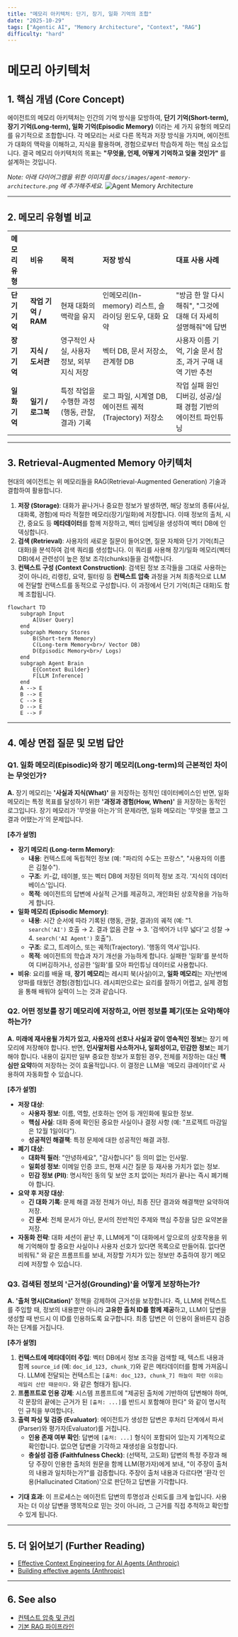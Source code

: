```yaml
---
title: "메모리 아키텍처: 단기, 장기, 일화 기억의 조합"
date: "2025-10-29"
tags: ["Agentic AI", "Memory Architecture", "Context", "RAG"]
difficulty: "hard"
---
```


# 메모리 아키텍처

## 1. 핵심 개념 (Core Concept)

에이전트의 메모리 아키텍처는 인간의 기억 방식을 모방하여, **단기 기억(Short-term), 장기 기억(Long-term), 일화 기억(Episodic Memory)** 이라는 세 가지 유형의 메모리를 유기적으로 조합합니다. 각 메모리는 서로 다른 목적과 저장 방식을 가지며, 에이전트가 대화의 맥락을 이해하고, 지식을 활용하며, 경험으로부터 학습하게 하는 핵심 요소입니다. 결국 메모리 아키텍처의 목표는 **"무엇을, 언제, 어떻게 기억하고 잊을 것인가"** 를 설계하는 것입니다.

*Note: 아래 다이어그램을 위한 이미지를 `docs/images/agent-memory-architecture.png` 에 추가해주세요.*
![Agent Memory Architecture](../../images/agent-memory-architecture.png)

---

## 2. 메모리 유형별 비교

| 메모리 유형 | 비유 | 목적 | 저장 방식 | 대표 사용 사례 |
| :--- | :--- | :--- | :--- | :--- |
| **단기 기억** | **작업 기억 / RAM** | 현재 대화의 맥락을 유지 | 인메모리(In-memory) 리스트, 슬라이딩 윈도우, 대화 요약 | "방금 한 말 다시 해줘", "그것에 대해 더 자세히 설명해줘"에 답변 |
| **장기 기억** | **지식 / 도서관** | 영구적인 사실, 사용자 정보, 외부 지식 저장 | 벡터 DB, 문서 저장소, 관계형 DB | 사용자 이름 기억, 기술 문서 참조, 과거 구매 내역 기반 추천 |
| **일화 기억** | **일기 / 로그북** | 특정 작업을 수행한 과정(행동, 관찰, 결과) 기록 | 로그 파일, 시계열 DB, 에이전트 궤적(Trajectory) 저장소 | 작업 실패 원인 디버깅, 성공/실패 경험 기반의 에이전트 파인튜닝 |

---

## 3. Retrieval-Augmented Memory 아키텍처

현대의 에이전트는 위 메모리들을 RAG(Retrieval-Augmented Generation) 기술과 결합하여 활용합니다.

1.  **저장 (Storage)**: 대화가 끝나거나 중요한 정보가 발생하면, 해당 정보의 종류(사실, 대화록, 경험)에 따라 적절한 메모리(장기/일화)에 저장합니다. 이때 정보의 출처, 시간, 중요도 등 **메타데이터**를 함께 저장하고, 벡터 임베딩을 생성하여 벡터 DB에 인덱싱합니다.
2.  **검색 (Retrieval)**: 사용자의 새로운 질문이 들어오면, 질문 자체와 단기 기억(최근 대화)을 분석하여 검색 쿼리를 생성합니다. 이 쿼리를 사용해 장기/일화 메모리(벡터 DB)에서 관련성이 높은 정보 조각(chunks)들을 검색합니다.
3.  **컨텍스트 구성 (Context Construction)**: 검색된 정보 조각들을 그대로 사용하는 것이 아니라, 리랭킹, 요약, 필터링 등 **컨텍스트 압축** 과정을 거쳐 최종적으로 LLM에 전달할 컨텍스트를 동적으로 구성합니다. 이 과정에서 단기 기억(최근 대화)도 함께 조합됩니다.

```mermaid
flowchart TD
    subgraph Input
        A[User Query]
    end
    subgraph Memory Stores
        B(Short-term Memory)
        C(Long-term Memory<br>/ Vector DB)
        D(Episodic Memory<br>/ Logs)
    end
    subgraph Agent Brain
        E{Context Builder}
        F[LLM Inference]
    end
    A --> E
    B --> E
    C --> E
    D --> E
    E --> F
```

---

## 4. 예상 면접 질문 및 모범 답안

### Q1. 일화 메모리(Episodic)와 장기 메모리(Long-term)의 근본적인 차이는 무엇인가?

**A.** 장기 메모리는 **'사실과 지식(What)'** 을 저장하는 정적인 데이터베이스인 반면, 일화 메모리는 특정 목표를 달성하기 위한 **'과정과 경험(How, When)'** 을 저장하는 동적인 로그입니다. 장기 메모리가 '무엇을 아는가'의 문제라면, 일화 메모리는 '무엇을 했고 그 결과 어땠는가'의 문제입니다.

**[추가 설명]**
- **장기 메모리 (Long-term Memory)**:
  - **내용**: 컨텍스트에 독립적인 정보 (예: "파리의 수도는 프랑스", "사용자의 이름은 김철수").
  - **구조**: 키-값, 테이블, 또는 벡터 DB에 저장된 의미적 정보 조각. '지식의 데이터베이스'입니다.
  - **목적**: 에이전트의 답변에 사실적 근거를 제공하고, 개인화된 상호작용을 가능하게 합니다.
- **일화 메모리 (Episodic Memory)**:
  - **내용**: 시간 순서에 따라 기록된 (행동, 관찰, 결과)의 궤적 (예: "1. `search('AI')` 호출 → 2. 결과 없음 관찰 → 3. '검색어가 너무 넓다'고 성찰 → 4. `search('AI Agent')` 호출").
  - **구조**: 로그, 트레이스, 또는 궤적(Trajectory). '행동의 역사'입니다.
  - **목적**: 에이전트의 학습과 자기 개선을 가능하게 합니다. 실패한 '일화'를 분석하여 디버깅하거나, 성공한 '일화'를 모아 파인튜닝 데이터로 사용합니다.
- **비유**: 요리를 배울 때, **장기 메모리**는 레시피 북(사실)이고, **일화 메모리**는 지난번에 양파를 태웠던 경험(경험)입니다. 레시피만으로는 요리를 잘하기 어렵고, 실제 경험을 통해 배워야 실력이 느는 것과 같습니다.

### Q2. 어떤 정보를 장기 메모리에 저장하고, 어떤 정보를 폐기(또는 요약)해야 하는가?

**A.** **미래에 재사용될 가치가 있고, 사용자의 선호나 사실과 같이 영속적인 정보**는 장기 메모리에 저장해야 합니다. 반면, **인사말처럼 사소하거나, 일회성이고, 민감한 정보**는 폐기해야 합니다. 내용이 길지만 일부 중요한 정보가 포함된 경우, 전체를 저장하는 대신 **핵심만 요약**하여 저장하는 것이 효율적입니다. 이 결정은 LLM을 '메모리 큐레이터'로 사용하여 자동화할 수 있습니다.

**[추가 설명]**
- **저장 대상**:
  - **사용자 정보**: 이름, 역할, 선호하는 언어 등 개인화에 필요한 정보.
  - **핵심 사실**: 대화 중에 확인된 중요한 사실이나 결정 사항 (예: "프로젝트 마감일은 12월 1일이다").
  - **성공적인 해결책**: 특정 문제에 대한 성공적인 해결 과정.
- **폐기 대상**:
  - **대화적 필러**: "안녕하세요", "감사합니다" 등 의미 없는 인사말.
  - **일회성 정보**: 이메일 인증 코드, 현재 시간 질문 등 재사용 가치가 없는 정보.
  - **민감 정보 (PII)**: 명시적인 동의 및 보안 조치 없이는 처리가 끝나는 즉시 폐기해야 합니다.
- **요약 후 저장 대상**:
  - **긴 대화 기록**: 문제 해결 과정 전체가 아닌, 최종 진단 결과와 해결책만 요약하여 저장.
  - **긴 문서**: 전체 문서가 아닌, 문서의 전반적인 주제와 핵심 주장을 담은 요약본을 저장.
- **자동화 전략**: 대화 세션이 끝난 후, LLM에게 "이 대화에서 앞으로의 상호작용을 위해 기억해야 할 중요한 사실이나 사용자 선호가 있다면 목록으로 만들어줘. 없다면 비워둬." 와 같은 프롬프트를 보내, 저장할 가치가 있는 정보만 추출하여 장기 메모리에 저장할 수 있습니다.

### Q3. 검색된 정보의 '근거성(Grounding)'을 어떻게 보장하는가?

**A.** **'출처 명시(Citation)'** 정책을 강제하여 근거성을 보장합니다. 즉, LLM에 컨텍스트를 주입할 때, 정보의 내용뿐만 아니라 **고유한 출처 ID를 함께 제공**하고, LLM이 답변을 생성할 때 반드시 이 ID를 인용하도록 요구합니다. 최종 답변은 이 인용이 올바른지 검증하는 단계를 거칩니다.

**[추가 설명]**
1.  **컨텍스트에 메타데이터 주입**: 벡터 DB에서 정보 조각을 검색할 때, 텍스트 내용과 함께 `source_id` (예: `doc_id_123, chunk_7`)와 같은 메타데이터를 함께 가져옵니다. LLM에 전달되는 컨텍스트는 `[출처: doc_123, chunk_7] 하늘이 파란 이유는 레일리 산란 때문이다.` 와 같은 형태가 됩니다.
2.  **프롬프트로 인용 강제**: 시스템 프롬프트에 "제공된 출처에 기반하여 답변해야 하며, 각 문장의 끝에는 근거가 된 `[출처: ...]`를 반드시 포함해야 한다" 와 같이 명시적인 규칙을 부여합니다.
3.  **출력 파싱 및 검증 (Evaluator)**: 에이전트가 생성한 답변은 후처리 단계에서 파서(Parser)와 평가자(Evaluator)를 거칩니다.
    - **인용 존재 여부 확인**: 답변에 `[출처: ...]` 형식이 포함되어 있는지 기계적으로 확인합니다. 없으면 답변을 기각하고 재생성을 요청합니다.
    - **충실성 검증 (Faithfulness Check)**: (선택적, 고도화) 답변의 특정 주장과 해당 주장이 인용한 출처의 원문을 함께 LLM(평가자)에게 보내, "이 주장이 출처의 내용과 일치하는가?"를 검증합니다. 주장이 출처 내용과 다르다면 '환각 인용(Hallucinated Citation)'으로 판단하고 답변을 기각합니다.
- **기대 효과**: 이 프로세스는 에이전트 답변의 투명성과 신뢰도를 크게 높입니다. 사용자는 더 이상 답변을 맹목적으로 믿는 것이 아니라, 그 근거를 직접 추적하고 확인할 수 있게 됩니다.

---

## 5. 더 읽어보기 (Further Reading)

- [Effective Context Engineering for AI Agents (Anthropic)](/docs/references/anthropic/effective-context-engineering-for-ai-agents.md)
- [Building effective agents (Anthropic)](/docs/references/anthropic/building-effective-agents.md)

---

## 6. See also

- [컨텍스트 압축 및 관리](./context-compression-management.md)
- [기본 RAG 파이프라인](../5-4-retrieval-augmented-generation-rag/basic-rag-pipeline.md)
